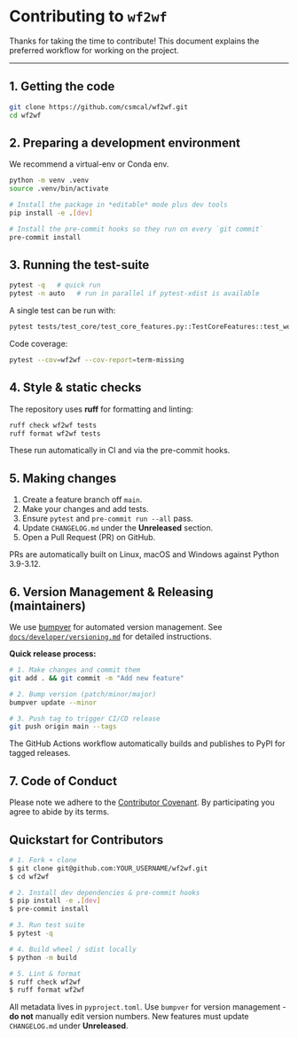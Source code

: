 # Contributing to `wf2wf`

Thanks for taking the time to contribute!  This document explains the preferred workflow for working on the project.

---

## 1. Getting the code

```bash
git clone https://github.com/csmcal/wf2wf.git
cd wf2wf
```

## 2. Preparing a development environment

We recommend a virtual-env or Conda env.

```bash
python -m venv .venv
source .venv/bin/activate

# Install the package in *editable* mode plus dev tools
pip install -e .[dev]

# Install the pre-commit hooks so they run on every `git commit`
pre-commit install
```

## 3. Running the test-suite

```bash
pytest -q   # quick run
pytest -n auto   # run in parallel if pytest-xdist is available
```

A single test can be run with:

```bash
pytest tests/test_core/test_core_features.py::TestCoreFeatures::test_workflow_validation
```

Code coverage:

```bash
pytest --cov=wf2wf --cov-report=term-missing
```

## 4. Style & static checks

The repository uses **ruff** for formatting and linting:

```bash
ruff check wf2wf tests
ruff format wf2wf tests
```

These run automatically in CI and via the pre-commit hooks.

## 5. Making changes

1. Create a feature branch off `main`.
2. Make your changes and add tests.
3. Ensure `pytest` and `pre-commit run --all` pass.
4. Update `CHANGELOG.md` under the **Unreleased** section.
5. Open a Pull Request (PR) on GitHub.

PRs are automatically built on Linux, macOS and Windows against Python 3.9-3.12.

## 6. Version Management & Releasing (maintainers)

We use [bumpver](https://github.com/mbarkhau/bumpver) for automated version management. See [`docs/developer/versioning.md`](docs/developer/versioning.md) for detailed instructions.

**Quick release process:**

```bash
# 1. Make changes and commit them
git add . && git commit -m "Add new feature"

# 2. Bump version (patch/minor/major)
bumpver update --minor

# 3. Push tag to trigger CI/CD release
git push origin main --tags
```

The GitHub Actions workflow automatically builds and publishes to PyPI for tagged releases.

## 7. Code of Conduct

Please note we adhere to the [Contributor Covenant](https://www.contributor-covenant.org/).  By participating you agree to abide by its terms.

## Quickstart for Contributors

```bash
# 1. Fork + clone
$ git clone git@github.com:YOUR_USERNAME/wf2wf.git
$ cd wf2wf

# 2. Install dev dependencies & pre-commit hooks
$ pip install -e .[dev]
$ pre-commit install

# 3. Run test suite
$ pytest -q

# 4. Build wheel / sdist locally
$ python -m build

# 5. Lint & format
$ ruff check wf2wf
$ ruff format wf2wf
```

All metadata lives in `pyproject.toml`. Use `bumpver` for version management - **do not** manually edit version numbers. New features must update `CHANGELOG.md` under **Unreleased**.
